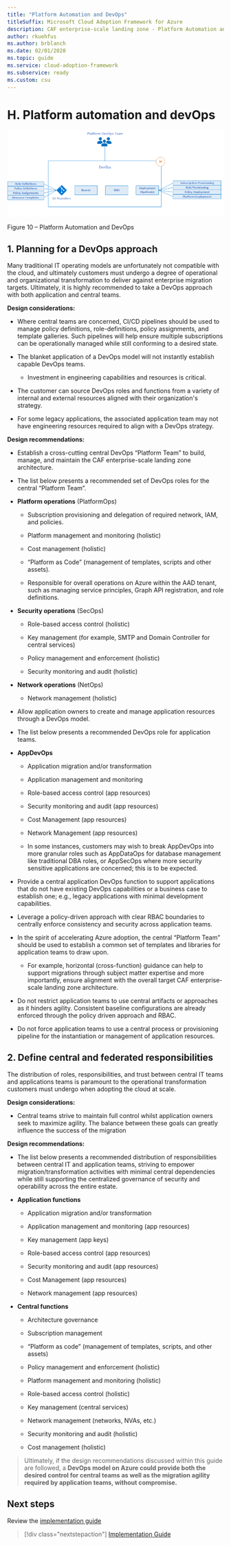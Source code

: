 ```yaml
---
title: "Platform Automation and DevOps"
titleSuffix: Microsoft Cloud Adoption Framework for Azure
description: CAF enterprise-scale landing zone - Platform Automation and DevOps
author: rkuehfus
ms.author: brblanch
ms.date: 02/01/2020
ms.topic: guide
ms.service: cloud-adoption-framework
ms.subservice: ready
ms.custom: csu
---
```



# H. Platform automation and devOps

[![Platform Automation and DevOps](./media/devops.png "Platform Automation and DevOps")](./media/devops.png)

Figure 10 – Platform Automation and DevOps

## 1. Planning for a DevOps approach

Many traditional IT operating models are unfortunately not compatible with the cloud, and ultimately customers must undergo a degree of operational and organizational transformation to deliver against enterprise migration targets. Ultimately, it is highly recommended to take a DevOps approach with both application and central teams.

**Design considerations:**

- Where central teams are concerned, CI/CD pipelines should be used to manage policy definitions, role-definitions, policy assignments, and template galleries. Such pipelines will help ensure multiple subscriptions can be operationally managed while still conforming to a desired state.

- The blanket application of a DevOps model will not instantly establish capable DevOps teams.

    - Investment in engineering capabilities and resources is critical.

- The customer can source DevOps roles and functions from a variety of internal and external resources aligned with their organization's strategy.

- For some legacy applications, the associated application team may not have engineering resources required to align with a DevOps strategy.

**Design recommendations:**

- Establish a cross-cutting central DevOps “Platform Team” to build, manage, and maintain the CAF enterprise-scale landing zone architecture.

- The list below presents a recommended set of DevOps roles for the central “Platform Team”.

- **Platform operations** (PlatformOps) 

    - Subscription provisioning and delegation of required network, IAM, and policies.

    - Platform management and monitoring (holistic)

    - Cost management (holistic)

    - “Platform as Code” (management of templates, scripts and other assets).

    - Responsible for overall operations on Azure within the AAD tenant, such as managing service principles, Graph API registration, and role definitions.

- **Security operations** (SecOps)

    - Role-based access control (holistic)

    - Key management (for example, SMTP and Domain Controller for central services)

    - Policy management and enforcement (holistic)

    - Security monitoring and audit (holistic)

- **Network operations** (NetOps)

    - Network management (holistic)

- Allow application owners to create and manage application resources through a DevOps model.

- The list below presents a recommended DevOps role for application teams.

- **AppDevOps**

    - Application migration and/or transformation

    - Application management and monitoring

    - Role-based access control (app resources)

    - Security monitoring and audit (app resources)

    - Cost Management (app resources)

    - Network Management (app resources)

    - In some instances, customers may wish to break AppDevOps into more granular roles such as AppDataOps for database management like traditional DBA roles, or AppSecOps where more security sensitive applications are concerned; this is to be expected.

- Provide a central application DevOps function to support applications that do not have existing DevOps capabilities or a business case to establish one; e.g., legacy applications with minimal development capabilities.

- Leverage a policy-driven approach with clear RBAC boundaries to centrally enforce consistency and security across application teams.

- In the spirit of accelerating Azure adoption, the central “Platform Team” should be used to establish a common set of templates and libraries for application teams to draw upon.

    - For example, horizontal (cross-function) guidance can help to support migrations through subject matter expertise and more importantly, ensure alignment with the overall target CAF enterprise-scale landing zone architecture.

<!-- -->

- Do not restrict application teams to use central artifacts or approaches as it hinders agility. Consistent baseline configurations are already enforced through the policy driven approach and RBAC.

- Do not force application teams to use a central process or provisioning pipeline for the instantiation or management of application resources.

## 2. Define central and federated responsibilities

The distribution of roles, responsibilities, and trust between central IT teams and applications teams is paramount to the operational transformation customers must undergo when adopting the cloud at scale.

**Design considerations:**

- Central teams strive to maintain full control whilst application owners seek to maximize agility. The balance between these goals can greatly influence the success of the migration

**Design recommendations:**

- The list below presents a recommended distribution of responsibilities between central IT and application teams, striving to empower migration/transformation activities with minimal central dependencies while still supporting the centralized governance of security and operability across the entire estate.

- **Application functions**

    - Application migration and/or transformation

    - Application management and monitoring (app resources)

    - Key management (app keys)

    - Role-based access control (app resources)

    - Security monitoring and audit (app resources)

    - Cost Management (app resources)

    - Network management (app resources)

- **Central functions**

    - Architecture governance

    - Subscription management

    - “Platform as code” (management of templates, scripts, and other assets)

    - Policy management and enforcement (holistic)

    - Platform management and monitoring (holistic)

    - Role-based access control (holistic)

    - Key management (central services)

    - Network management (networks, NVAs, etc.)

    - Security monitoring and audit (holistic)

    - Cost management (holistic)

> Ultimately, if the design recommendations discussed within this guide are followed, a **DevOps model on Azure could provide both the desired control for central teams as well as the migration agility required by application teams, without compromise.**

## Next steps

Review the [implementation guide](./implementation-guide.md)

> [!div class="nextstepaction"]
> [Implementation Guide](./implementation-guide.md)
